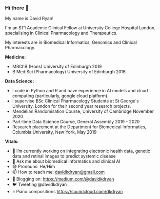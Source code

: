 ### Hi there 👋

My name is David Ryan!
  
I'm an ST1 Academic Clinical Fellow at University College Hospital London, specialising in Clinical Pharmacology and Therapeutics. 

My interests are in Biomedical Informatics, Genomics and Clinical Pharmacology. 

**Medicine:**   
- MBChB (Hons) University of Edinburgh 2019  
- B Med Sci (Pharmacology) University of Edinburgh 2016 

**Data Science:**   
- I code in Python and R and have experience in AI models and cloud computing (particularly, google cloud platform). 
- I supervise BSc Clinical Pharmacology Students at St George's University, London for their second year research projects. 
- Mendelian Randomisation Course, University of Cambridge November 2020  
- Part-time Data Science Course, General Assembly 2019 - 2020  
- Research placement at the Department for Biomedical Informatics, Columbia University, New York, May 2019   

**Vitals:**  
- 🔭 I’m currently working on integrating electronic health data, genetic data and retinal images to predict systemic disease 
- 💬 Ask me about biomedical informatics and clinical AI 
- 😄 Pronouns: He/Him
- 📫 How to reach me: davidkdryan@gmail.com
- 📖 Blogging on: https://medium.com/@davidkdryan
- 🐦 Tweeting @davidkdryan  
- 🎶 Piano compositions https://soundcloud.com/dkdryan



